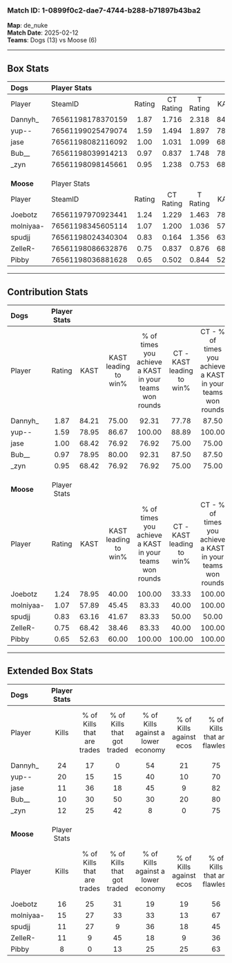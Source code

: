 ### Match ID: 1-0899f0c2-dae7-4744-b288-b71897b43ba2  
**Map**: de_nuke  
**Match Date**: 2025-02-12  
**Teams**: Dogs (13) vs Moose (6)  

---  

## Box Stats  

| **Dogs**  | Player Stats      |        |           |          |       |       |       |         |        |      |     |
| :- | :- | :-: | :-: | :-: | :-: | :-: | :-: | :-: | :-: | :-: | :-: |
| Player    | SteamID           | Rating | CT Rating | T Rating | KAST  |  ADR  | Kills | Assists | Deaths | K/D  | HS% |
| Dannyh_   | 76561198178370159 |  1.87  |   1.716   |  2.318   | 84.21 | 111.0 |  24   |    5    |   10   | 2.40 | 37  |
| yup--     | 76561199025479074 |  1.59  |   1.494   |  1.897   | 78.95 | 103.6 |  20   |    3    |   11   | 1.82 | 45  |
| jase      | 76561198082116092 |  1.00  |   1.031   |  1.099   | 68.42 | 71.2  |  11   |    9    |   12   | 0.92 | 36  |
| Bub__     | 76561198039914213 |  0.97  |   0.837   |  1.748   | 78.95 | 79.7  |  10   |    8    |   15   | 0.67 | 40  |
| _zyn      | 76561198098145661 |  0.95  |   1.238   |  0.753   | 68.42 | 59.2  |  12   |    3    |   13   | 0.92 | 50  |
|           |                   |        |           |          |       |       |       |         |        |      |     |
|           |                   |        |           |          |       |       |       |         |        |      |     |
|           |                   |        |           |          |       |       |       |         |        |      |     |
| **Moose** | Player Stats      |        |           |          |       |       |       |         |        |      |     |
| Player    | SteamID           | Rating | CT Rating | T Rating | KAST  |  ADR  | Kills | Assists | Deaths | K/D  | HS% |
| Joebotz   | 76561197970923441 |  1.24  |   1.229   |  1.463   | 78.95 | 83.0  |  16   |    5    |   15   | 1.07 | 68  |
| molniyaa- | 76561198345605114 |  1.07  |   1.200   |  1.036   | 57.89 | 96.0  |  15   |    3    |   15   | 1.00 | 53  |
| spudjj    | 76561198024340304 |  0.83  |   0.164   |  1.356   | 63.16 | 69.2  |  11   |    7    |   16   | 0.69 | 36  |
| ZelleR-   | 76561198086632876 |  0.75  |   0.837   |  0.876   | 68.42 | 49.7  |  11   |    1    |   17   | 0.65 | 45  |
| Pibby     | 76561198036881628 |  0.65  |   0.502   |  0.844   | 52.63 | 59.8  |   8   |    8    |   14   | 0.57 |  0  |
---  

## Contribution Stats  

| **Dogs**  | Player Stats |       |                      |                                                        |                           |                                                             |                          |                                                            |
| :- | :-: | :-: | :-: | :-: | :-: | :-: | :-: | :-: |
| Player    |    Rating    | KAST  | KAST leading to win% | % of times you achieve a KAST in your teams won rounds | CT - KAST leading to win% | CT - % of times you achieve a KAST in your teams won rounds | T - KAST leading to win% | T - % of times you achieve a KAST in your teams won rounds |
| Dannyh_   |     1.87     | 84.21 |        75.00         |                         92.31                          |           77.78           |                            87.50                            |          71.43           |                           100.00                           |
| yup--     |     1.59     | 78.95 |        86.67         |                         100.00                         |           88.89           |                           100.00                            |          83.33           |                           100.00                           |
| jase      |     1.00     | 68.42 |        76.92         |                         76.92                          |           75.00           |                            75.00                            |          80.00           |                           80.00                            |
| Bub__     |     0.97     | 78.95 |        80.00         |                         92.31                          |           87.50           |                            87.50                            |          71.43           |                           100.00                           |
| _zyn      |     0.95     | 68.42 |        76.92         |                         76.92                          |           75.00           |                            75.00                            |          80.00           |                           80.00                            |
|           |              |       |                      |                                                        |                           |                                                             |                          |                                                            |
|           |              |       |                      |                                                        |                           |                                                             |                          |                                                            |
|           |              |       |                      |                                                        |                           |                                                             |                          |                                                            |
| **Moose** | Player Stats |       |                      |                                                        |                           |                                                             |                          |                                                            |
| Player    |    Rating    | KAST  | KAST leading to win% | % of times you achieve a KAST in your teams won rounds | CT - KAST leading to win% | CT - % of times you achieve a KAST in your teams won rounds | T - KAST leading to win% | T - % of times you achieve a KAST in your teams won rounds |
| Joebotz   |     1.24     | 78.95 |        40.00         |                         100.00                         |           33.33           |                           100.00                            |          44.44           |                           100.00                           |
| molniyaa- |     1.07     | 57.89 |        45.45         |                         83.33                          |           40.00           |                           100.00                            |          50.00           |                           75.00                            |
| spudjj    |     0.83     | 63.16 |        41.67         |                         83.33                          |           50.00           |                            50.00                            |          40.00           |                           100.00                           |
| ZelleR-   |     0.75     | 68.42 |        38.46         |                         83.33                          |           40.00           |                           100.00                            |          37.50           |                           75.00                            |
| Pibby     |     0.65     | 52.63 |        60.00         |                         100.00                         |          100.00           |                           100.00                            |          50.00           |                           100.00                           |
---  

## Extended Box Stats  

| **Dogs**  | Player Stats |                            |                            |                                    |                         |                              |                                 |        |                             |                                     |                          |                               |                            |
| :- | :-: | :-: | :-: | :-: | :-: | :-: | :-: | :-: | :-: | :-: | :-: | :-: | :-: |
| Player    |    Kills     | % of Kills that are trades | % of Kills that got traded | % of Kills against a lower economy | % of Kills against ecos | % of Kills that are flawless | % of Kills that are close duels | Deaths | % of Deaths that get traded | % of Deaths against a lower economy | % of Deaths against ecos | % of Deaths that are flawless | % of Deaths that are close |
| Dannyh_   |      24      |             17             |             0              |                 54                 |           21            |              75              |                8                |   10   |             20              |                 10                  |            0             |              50               |             0              |
| yup--     |      20      |             15             |             15             |                 40                 |           10            |              70              |                5                |   11   |             18              |                 18                  |            9             |              27               |             9              |
| jase      |      11      |             36             |             18             |                 45                 |            9            |              82              |                0                |   12   |             17              |                 17                  |            8             |              58               |             0              |
| Bub__     |      10      |             30             |             50             |                 30                 |           20            |              80              |                0                |   15   |             47              |                 33                  |            13            |              60               |             7              |
| _zyn      |      12      |             25             |             42             |                 8                  |            0            |              75              |                0                |   13   |             31              |                 15                  |            0             |              69               |             0              |
|           |              |                            |                            |                                    |                         |                              |                                 |        |                             |                                     |                          |                               |                            |
|           |              |                            |                            |                                    |                         |                              |                                 |        |                             |                                     |                          |                               |                            |
|           |              |                            |                            |                                    |                         |                              |                                 |        |                             |                                     |                          |                               |                            |
| **Moose** | Player Stats |                            |                            |                                    |                         |                              |                                 |        |                             |                                     |                          |                               |                            |
| Player    |    Kills     | % of Kills that are trades | % of Kills that got traded | % of Kills against a lower economy | % of Kills against ecos | % of Kills that are flawless | % of Kills that are close duels | Deaths | % of Deaths that get traded | % of Deaths against a lower economy | % of Deaths against ecos | % of Deaths that are flawless | % of Deaths that are close |
| Joebotz   |      16      |             25             |             31             |                 19                 |           19            |              56              |                6                |   15   |             33              |                 13                  |            0             |              93               |             0              |
| molniyaa- |      15      |             27             |             33             |                 33                 |           13            |              67              |                0                |   15   |              7              |                 20                  |            7             |              60               |             13             |
| spudjj    |      11      |             27             |             9              |                 36                 |           18            |              45              |                9                |   16   |             19              |                 19                  |            6             |              63               |             0              |
| ZelleR-   |      11      |             9              |             45             |                 18                 |            9            |              36              |                0                |   17   |             24              |                 12                  |            0             |              82               |             0              |
| Pibby     |      8       |             0              |             13             |                 25                 |           25            |              63              |                0                |   14   |             14              |                 14                  |            0             |              79               |             7              |
